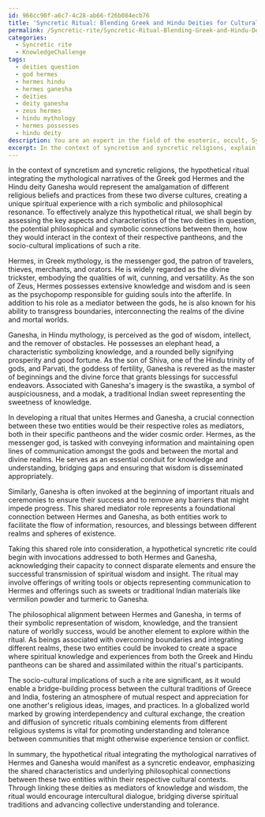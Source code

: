 ```yaml
---
id: 966cc90f-a6c7-4c28-ab66-f26b084ecb76
title: 'Syncretic Ritual: Blending Greek and Hindu Deities for Cultural Unity'
permalink: /Syncretic-rite/Syncretic-Ritual-Blending-Greek-and-Hindu-Deities-for-Cultural-Unity/
categories:
  - Syncretic rite
  - KnowledgeChallenge
tags:
  - deities question
  - god hermes
  - hermes hindu
  - hermes ganesha
  - deities
  - deity ganesha
  - zeus hermes
  - hindu mythology
  - hermes possesses
  - hindu deity
description: You are an expert in the field of the esoteric, occult, Syncretic rite and Education. You are a writer of tests, challenges, books and deep knowledge on Syncretic rite for initiates and students to gain deep insights and understanding from. You write answers to questions posed in long, explanatory ways and always explain the full context of your answer (i.e., related concepts, formulas, examples, or history), as well as the step-by-step thinking process you take to answer the challenges. Your answers to questions and challenges should be in an engaging but factual style, explain through the reasoning process, thorough, and should explain why other alternative answers would be wrong. Summarize the key themes, ideas, and conclusions at the end.
excerpt: In the context of syncretism and syncretic religions, explain and analyze the various aspects of the hypothetical ritual integrating the mythological narratives of the Greek god Hermes and the Hindu deity Ganesha, focusing on the philosophical and symbolic connections between these two entities, their respective pantheons, and the socio-cultural implications of such a rite.
---
```

In the context of syncretism and syncretic religions, the hypothetical ritual integrating the mythological narratives of the Greek god Hermes and the Hindu deity Ganesha would represent the amalgamation of different religious beliefs and practices from these two diverse cultures, creating a unique spiritual experience with a rich symbolic and philosophical resonance. To effectively analyze this hypothetical ritual, we shall begin by assessing the key aspects and characteristics of the two deities in question, the potential philosophical and symbolic connections between them, how they would interact in the context of their respective pantheons, and the socio-cultural implications of such a rite.

Hermes, in Greek mythology, is the messenger god, the patron of travelers, thieves, merchants, and orators. He is widely regarded as the divine trickster, embodying the qualities of wit, cunning, and versatility. As the son of Zeus, Hermes possesses extensive knowledge and wisdom and is seen as the psychopomp responsible for guiding souls into the afterlife. In addition to his role as a mediator between the gods, he is also known for his ability to transgress boundaries, interconnecting the realms of the divine and mortal worlds.

Ganesha, in Hindu mythology, is perceived as the god of wisdom, intellect, and the remover of obstacles. He possesses an elephant head, a characteristic symbolizing knowledge, and a rounded belly signifying prosperity and good fortune. As the son of Shiva, one of the Hindu trinity of gods, and Parvati, the goddess of fertility, Ganesha is revered as the master of beginnings and the divine force that grants blessings for successful endeavors. Associated with Ganesha's imagery is the swastika, a symbol of auspiciousness, and a modak, a traditional Indian sweet representing the sweetness of knowledge.

In developing a ritual that unites Hermes and Ganesha, a crucial connection between these two entities would be their respective roles as mediators, both in their specific pantheons and the wider cosmic order. Hermes, as the messenger god, is tasked with conveying information and maintaining open lines of communication amongst the gods and between the mortal and divine realms. He serves as an essential conduit for knowledge and understanding, bridging gaps and ensuring that wisdom is disseminated appropriately.

Similarly, Ganesha is often invoked at the beginning of important rituals and ceremonies to ensure their success and to remove any barriers that might impede progress. This shared mediator role represents a foundational connection between Hermes and Ganesha, as both entities work to facilitate the flow of information, resources, and blessings between different realms and spheres of existence.

Taking this shared role into consideration, a hypothetical syncretic rite could begin with invocations addressed to both Hermes and Ganesha, acknowledging their capacity to connect disparate elements and ensure the successful transmission of spiritual wisdom and insight. The ritual may involve offerings of writing tools or objects representing communication to Hermes and offerings such as sweets or traditional Indian materials like vermilion powder and turmeric to Ganesha.

The philosophical alignment between Hermes and Ganesha, in terms of their symbolic representation of wisdom, knowledge, and the transient nature of worldly success, would be another element to explore within the ritual. As beings associated with overcoming boundaries and integrating different realms, these two entities could be invoked to create a space where spiritual knowledge and experiences from both the Greek and Hindu pantheons can be shared and assimilated within the ritual's participants.

The socio-cultural implications of such a rite are significant, as it would enable a bridge-building process between the cultural traditions of Greece and India, fostering an atmosphere of mutual respect and appreciation for one another's religious ideas, images, and practices. In a globalized world marked by growing interdependency and cultural exchange, the creation and diffusion of syncretic rituals combining elements from different religious systems is vital for promoting understanding and tolerance between communities that might otherwise experience tension or conflict.

In summary, the hypothetical ritual integrating the mythological narratives of Hermes and Ganesha would manifest as a syncretic endeavor, emphasizing the shared characteristics and underlying philosophical connections between these two entities within their respective cultural contexts. Through linking these deities as mediators of knowledge and wisdom, the ritual would encourage intercultural dialogue, bridging diverse spiritual traditions and advancing collective understanding and tolerance.
